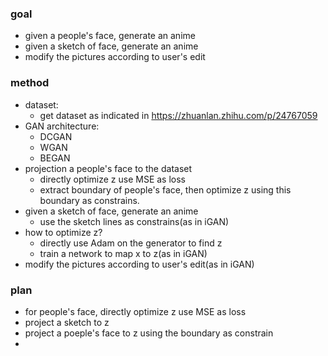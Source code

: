 ### goal
+ given a people's face, generate an anime
+ given a sketch of face, generate an anime
+ modify the pictures according to user's edit

### method
+ dataset:
    * get dataset as indicated in <https://zhuanlan.zhihu.com/p/24767059>
+ GAN architecture:
    * DCGAN
    * WGAN
    * BEGAN
+ projection a people's face to the dataset
    * directly optimize z use MSE as loss
    * extract boundary of people's face, then optimize z using this boundary as constrains.
+ given a sketch of face, generate an anime
    * use the sketch lines as constrains(as in iGAN)
+ how to optimize z?
    * directly use Adam on the generator to find z
    * train a network to map x to z(as in iGAN)
+ modify the pictures according to user's edit(as in iGAN)


### plan
+ for people's face, directly optimize z use MSE as loss
+ project a sketch to z
+ project a poeple's face to z using the boundary as constrain
+ 